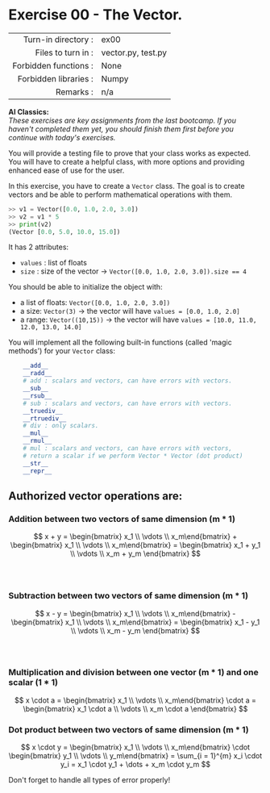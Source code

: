 # Exercise 00 - The Vector.

|                         |                     |
| -----------------------:| ------------------- |
|   Turn-in directory :   |  ex00               |
|   Files to turn in :    |  vector.py, test.py |
|   Forbidden functions : |  None               |
|   Forbidden libraries : |  Numpy              |
|   Remarks :             |  n/a                |

 **AI Classics:**   
*These exercises are key assignments from the last bootcamp. If you haven't completed them yet, you should finish them first before you continue with today's exercises.*

You will provide a testing file to prove that your class works as expected.  
You will have to create a helpful class, with more options and providing enhanced ease of use for the user.

In this exercise, you have to create a `Vector` class. The goal is to create vectors and be able to perform mathematical operations with them.

```py
>> v1 = Vector([0.0, 1.0, 2.0, 3.0])
>> v2 = v1 * 5
>> print(v2)
(Vector [0.0, 5.0, 10.0, 15.0])
```

It has 2 attributes:  
* `values` : list of floats
* `size` : size of the vector -> `Vector([0.0, 1.0, 2.0, 3.0]).size == 4`

You should be able to initialize the object with:
* a list of floats: `Vector([0.0, 1.0, 2.0, 3.0])`  
* a size: `Vector(3)` -> the vector will have `values = [0.0, 1.0, 2.0]`
* a range: `Vector((10,15))` -> the vector will have `values = [10.0, 11.0, 12.0, 13.0, 14.0]`

You will implement all the following built-in functions (called 'magic methods') for your `Vector` class:

```py
    __add__
    __radd__
    # add : scalars and vectors, can have errors with vectors.
    __sub__
    __rsub__
    # sub : scalars and vectors, can have errors with vectors.
    __truediv__
    __rtruediv__
    # div : only scalars.
    __mul__
    __rmul__
    # mul : scalars and vectors, can have errors with vectors, 
    # return a scalar if we perform Vector * Vector (dot product)
    __str__
    __repr__
```

## Authorized vector operations are:  

### Addition between two vectors of same dimension (m * 1)
$$
x + y = 
\begin{bmatrix} x_1 \\ \vdots \\ x_m\end{bmatrix} + 
\begin{bmatrix} x_1 \\ \vdots \\ x_m\end{bmatrix} 
= \begin{bmatrix} x_1 + y_1 \\ \vdots \\ x_m + y_m \end{bmatrix}
$$  
​
### Subtraction between two vectors of same dimension (m * 1)
$$
x - y = 
\begin{bmatrix} x_1 \\ \vdots \\ x_m\end{bmatrix} - 
\begin{bmatrix} x_1 \\ \vdots \\ x_m\end{bmatrix} 
= \begin{bmatrix} x_1 - y_1 \\ \vdots \\ x_m - y_m \end{bmatrix}
$$  
​
### Multiplication and division between one vector (m * 1) and one scalar (1 * 1)
$$
x \cdot a = \begin{bmatrix} x_1 \\ \vdots \\ x_m\end{bmatrix} 
\cdot a = 
\begin{bmatrix} x_1 \cdot a \\ \vdots \\ x_m \cdot a \end{bmatrix}
$$  

### Dot product between two vectors of same dimension (m * 1)  
$$
x \cdot y = \begin{bmatrix} x_1 \\ \vdots \\ x_m\end{bmatrix} 
\cdot 
\begin{bmatrix} y_1 \\ \vdots \\ y_m\end{bmatrix} = 
\sum_{i = 1}^{m} x_i \cdot y_i =  x_1 \cdot y_1 + \dots + x_m \cdot y_m 
$$  

Don't forget to handle all types of error properly!

